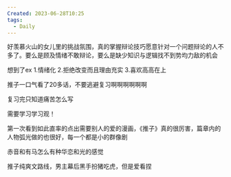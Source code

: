 ```yaml
---
Created: 2023-06-28T10:25
tags:
  - Daily
---
```

好羡慕火山的女儿里的挑战氛围，真的掌握辩论技巧愿意针对一个问题辩论的人不多了。要么是顾及情绪不敢辩论，要么是缺少知识与逻辑找不到势均力敌的机会

  

  

想到了ex 1.情绪化 2.拒绝改变而且理由充实 3.喜欢高高在上

  

  

推子一口气看了20多话，不要逃避复习啊啊啊啊啊啊

  

复习完只知道痛苦怎么写

  

需要学习学习观！

  

第一次看到如此直率的点出需要别人的爱的漫画，《推子》真的很厉害，篇章内的人物弧光做的也很好，每一个都是小的群像剧

  

赤音和有马怎么有种华恋和光的感觉

推子纯爽文路线，男主幕后黑手扮猪吃虎，但是爱看捏